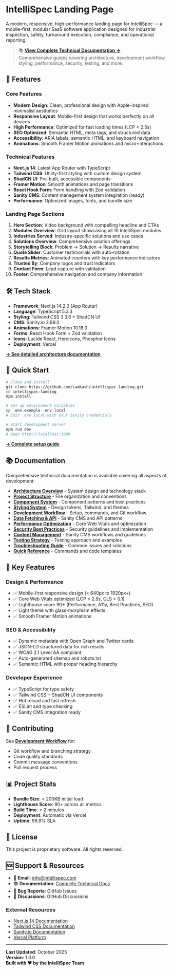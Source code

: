# IntelliSpec Landing Page

A modern, responsive, high-performance landing page for IntelliSpec — a mobile-first, modular SaaS software application designed for industrial inspection, safety, turnaround execution, compliance, and operational reporting.

> 📚 **[View Complete Technical Documentation →](./docs/README.md)**  
> Comprehensive guides covering architecture, development workflow, styling, performance, security, testing, and more.

## 🚀 Features

### Core Features
- **Modern Design**: Clean, professional design with Apple-inspired minimalist aesthetics
- **Responsive Layout**: Mobile-first design that works perfectly on all devices
- **High Performance**: Optimized for fast loading times (LCP < 2.5s)
- **SEO Optimized**: Semantic HTML, meta tags, and structured data
- **Accessibility**: ARIA labels, semantic HTML, and keyboard navigation
- **Animations**: Smooth Framer Motion animations and micro-interactions

### Technical Features
- **Next.js 14**: Latest App Router with TypeScript
- **Tailwind CSS**: Utility-first styling with custom design system
- **ShadCN UI**: Pre-built, accessible components
- **Framer Motion**: Smooth animations and page transitions
- **React Hook Form**: Form handling with Zod validation
- **Sanity CMS**: Content management system integration (ready)
- **Performance**: Optimized images, fonts, and bundle size

### Landing Page Sections
1. **Hero Section**: Video background with compelling headline and CTAs
2. **Modules Overview**: Grid layout showcasing all 10 IntelliSpec modules
3. **Industries Served**: Industry-specific solutions and use cases
4. **Solutions Overview**: Comprehensive solution offerings
5. **Storytelling Block**: Problem → Solution → Results narrative
6. **Quote Slider**: Customer testimonials with auto-rotation
7. **Results Metrics**: Animated counters with key performance indicators
8. **Trusted By**: Company logos and trust indicators
9. **Contact Form**: Lead capture with validation
10. **Footer**: Comprehensive navigation and company information

## 🛠 Tech Stack

- **Framework**: Next.js 14.2.0 (App Router)
- **Language**: TypeScript 5.3.3
- **Styling**: Tailwind CSS 3.3.6 + ShadCN UI
- **CMS**: Sanity.io 3.99.0
- **Animations**: Framer Motion 10.18.0
- **Forms**: React Hook Form + Zod validation
- **Icons**: Lucide React, Heroicons, Phosphor Icons
- **Deployment**: Vercel

**[→ See detailed architecture documentation](./docs/ARCHITECTURE.md)**

## 🚀 Quick Start

```bash
# Clone and install
git clone https://github.com/iamkash/intellispec-landing.git
cd intellispec-landing
npm install

# Set up environment variables
cp .env.example .env.local
# Edit .env.local with your Sanity credentials

# Start development server
npm run dev
# Open http://localhost:3000
```

**[→ Complete setup guide](./docs/DEVELOPMENT-WORKFLOW.md)**

## 📚 Documentation

Comprehensive technical documentation is available covering all aspects of development:

- **[Architecture Overview](./docs/ARCHITECTURE.md)** - System design and technology stack
- **[Project Structure](./docs/PROJECT-STRUCTURE.md)** - File organization and conventions
- **[Component System](./docs/COMPONENT-SYSTEM.md)** - Component patterns and best practices
- **[Styling System](./docs/STYLING-SYSTEM.md)** - Design tokens, Tailwind, and themes
- **[Development Workflow](./docs/DEVELOPMENT-WORKFLOW.md)** - Setup, commands, and Git workflow
- **[Data Fetching & API](./docs/DATA-FETCHING.md)** - Sanity CMS and API patterns
- **[Performance Optimization](./docs/PERFORMANCE-OPTIMIZATION.md)** - Core Web Vitals and optimization
- **[Security Best Practices](./docs/SECURITY.md)** - Security guidelines and implementation
- **[Content Management](./docs/CONTENT-MANAGEMENT.md)** - Sanity CMS workflows and guidelines
- **[Testing Strategy](./docs/TESTING-STRATEGY.md)** - Testing approach and examples
- **[Troubleshooting Guide](./docs/TROUBLESHOOTING.md)** - Common issues and solutions
- **[Quick Reference](./docs/QUICK-REFERENCE.md)** - Commands and code templates

## 🎨 Key Features

### Design & Performance
- ✅ Mobile-first responsive design (< 640px to 1920px+)
- ✅ Core Web Vitals optimized (LCP < 2.5s, CLS < 0.1)
- ✅ Lighthouse score 90+ (Performance, A11y, Best Practices, SEO)
- ✅ Light theme with glass-morphism effects
- ✅ Smooth Framer Motion animations

### SEO & Accessibility
- ✅ Dynamic metadata with Open Graph and Twitter cards
- ✅ JSON-LD structured data for rich results
- ✅ WCAG 2.1 Level AA compliant
- ✅ Auto-generated sitemap and robots.txt
- ✅ Semantic HTML with proper heading hierarchy

### Developer Experience
- ✅ TypeScript for type safety
- ✅ Tailwind CSS + ShadCN UI components
- ✅ Hot reload and fast refresh
- ✅ ESLint and type checking
- ✅ Sanity CMS integration ready

## 🤝 Contributing

See **[Development Workflow](./docs/DEVELOPMENT-WORKFLOW.md)** for:
- Git workflow and branching strategy
- Code quality standards
- Commit message conventions
- Pull request process

## 📊 Project Stats

- **Bundle Size**: < 200KB initial load
- **Lighthouse Score**: 90+ across all metrics
- **Build Time**: < 2 minutes
- **Deployment**: Automatic via Vercel
- **Uptime**: 99.9% SLA

## 📄 License

This project is proprietary software. All rights reserved.

## 🆘 Support & Resources

- 📧 **Email**: info@intellispec.com
- 📚 **Documentation**: [Complete Technical Docs](./docs/README.md)
- 🐛 **Bug Reports**: GitHub Issues
- 💬 **Discussions**: GitHub Discussions

### External Resources
- [Next.js 14 Documentation](https://nextjs.org/docs)
- [Tailwind CSS Documentation](https://tailwindcss.com/docs)
- [Sanity.io Documentation](https://www.sanity.io/docs)
- [Vercel Platform](https://vercel.com/docs)

---

**Last Updated**: October 2025  
**Version**: 1.0.0  
**Built with ❤️ by the IntelliSpec Team** 